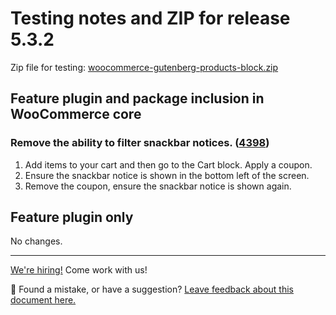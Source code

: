 # Testing notes and ZIP for release 5.3.2

Zip file for testing: [woocommerce-gutenberg-products-block.zip](https://github.com/woocommerce/woocommerce-gutenberg-products-block/files/6724701/woocommerce-gutenberg-products-block.zip)

## Feature plugin and package inclusion in WooCommerce core

### Remove the ability to filter snackbar notices. ([4398](https://github.com/woocommerce/woocommerce-gutenberg-products-block/pull/4398))

1. Add items to your cart and then go to the Cart block. Apply a coupon.
2. Ensure the snackbar notice is shown in the bottom left of the screen.
3. Remove the coupon, ensure the snackbar notice is shown again.

## Feature plugin only

No changes.

<!-- FEEDBACK -->

---

[We're hiring!](https://woocommerce.com/careers/) Come work with us!

🐞 Found a mistake, or have a suggestion? [Leave feedback about this document here.](https://github.com/woocommerce/woocommerce-blocks/issues/new?assignees=&labels=type%3A+documentation&template=--doc-feedback.md&title=Feedback%20on%20./docs/internal-developers/testing/releases/532.md)

<!-- /FEEDBACK -->

